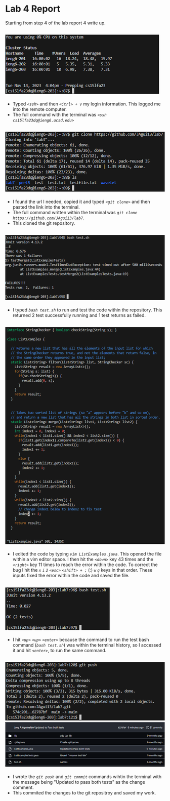 # Lab 4 Report

Starting from step 4 of the lab report 4 write up.

![Step4](Photos/LabRep4/Rep4Step4.png)
---

* Typed *`<ssh>`* and then *`<Ctrl> + v`* my login information. This logged me into the remote computer.
* The full command with the terminal was *`<ssh cs15lfa23dq@ieng6.ucsd.edu>`*


![Step5](Photos/LabRep4/Rep4Step5.png)
---
* I found the url I needed, copied it and typed *`<git clone>`* and then pasted the link into the terminal.
* The full command written within the terminal was *`git clone https://github.com/JAgui13/lab7`*.
* This cloned the git repository.


![Step6](Photos/LabRep4/Rep4Step6.png)
---
* I typed *`bash test.sh`* to run and test the code within the repository. This returned 2 test successfully running and 1 test returns as failed.

![Step7](Photos/LabRep4/Rep4Step7.png)
---
* I edited the code by typing *`vim ListExamples.java`*. This opened the file within a vim editor space. I then hit the *`<down>`* key 43 times and the *`<right>`* key 11 times to reach the error within the code. To correct the bug I hit the *`x`* *`i`* *`2`* *`<esc>`* *`<shift> + ;`* (:) *`w`* *`q`* keys in that order. These inputs fixed the error within the code and saved the file.
  

![Step8](Photos/LabRep4/Rep4Step8.png)
---
* I hit *`<up>`* *`<up>`* *`<enter>`* because the command to run the test bash command (*`bash test.sh`*) was within the terminal history, so I accessed it and hit *`<enter>`*, to run the same command.
  

![Step9](Photos/LabRep4/Rep4Step9.png)
![Step9.1](Photos/LabRep4/Rep4Step9.1.png)
---
* I wrote the *`git push`* and *`git commit`* commands wihtin the terminal with the message being "Updated to pass both tests" as the change comment.
* This commited the changes to the git repositroy and saved my work.
